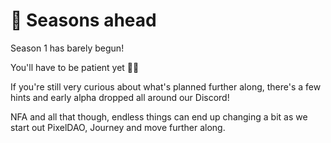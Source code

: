 # 🌌 Seasons ahead

Season 1 has barely begun!&#x20;

You'll have to be patient yet 🤭👀



If you're still very curious about what's planned further along, there's a few hints and early alpha dropped all around our Discord!

NFA and all that though, endless things can end up changing a bit as we start out PixelDAO, Journey and move further along.&#x20;

